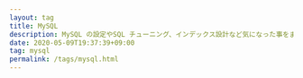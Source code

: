 ```yaml
---
layout: tag
title: MySQL
description: MySQL の設定やSQL チューニング、インデックス設計など気になった事をまとめました。
date: 2020-05-09T19:37:39+09:00
tag: mysql
permalink: /tags/mysql.html
---
```

